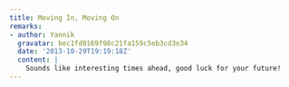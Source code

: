 ```yaml
---
title: Moving In, Moving On
remarks:
- author: Yannik
  gravatar: bec1fd0169f98c21fa159c5eb3cd3e34
  date: '2013-10-29T19:19:18Z'
  content: |
    Sounds like interesting times ahead, good luck for your future!
---
```

